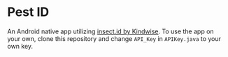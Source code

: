 # Pest ID
An Android native app utilizing [insect.id by Kindwise](https://www.kindwise.com/insect-id). To use the app on your own, clone this repository and change ```API_Key``` in ```APIKey.java``` to your own key.
